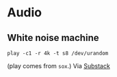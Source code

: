 # Audio

## White noise machine

    play -c1 -r 4k -t s8 /dev/urandom
    
(play comes from `sox`.) Via [Substack](https://www.youtube.com/watch?v=2oz_SwhBixs)
